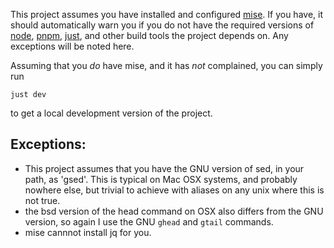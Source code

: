 This project assumes you have installed and configured [mise](https://mise.jdx.dev/).  If you have, it should automatically warn you if you do not have the required versions of [node](https://nodejs.org/), [pnpm](https://pnpm.io/), [just](https://just.systems/), and other build tools the project depends on.  Any exceptions will be noted here.

Assuming that you *do* have mise, and it has *not* complained, you can simply run

```
just dev
```

to get a local development version of the project.

## Exceptions:

* This project assumes that you have the GNU version of sed, in your path, as 'gsed'.  This is typical on Mac OSX systems, and probably nowhere else, but trivial to achieve with aliases on any unix where this is not true.
* the bsd version of the head command on OSX also differs from the GNU version, so again I use the GNU ```ghead```  and ```gtail``` commands.
* mise cannnot install jq for you.

